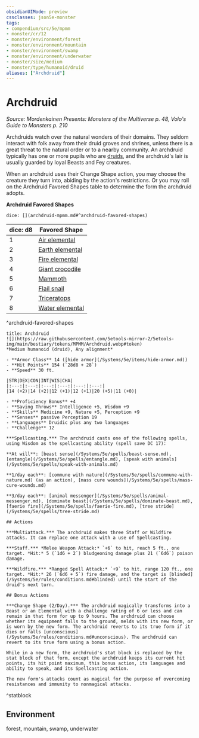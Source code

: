 ```yaml
---
obsidianUIMode: preview
cssclasses: json5e-monster
tags:
- compendium/src/5e/mpmm
- monster/cr/12
- monster/environment/forest
- monster/environment/mountain
- monster/environment/swamp
- monster/environment/underwater
- monster/size/medium
- monster/type/humanoid/druid
aliases: ["Archdruid"]
---
```

# Archdruid
*Source: Mordenkainen Presents: Monsters of the Multiverse p. 48, Volo's Guide to Monsters p. 210*  

Archdruids watch over the natural wonders of their domains. They seldom interact with folk away from their druid groves and shrines, unless there is a great threat to the natural order or to a nearby community. An archdruid typically has one or more pupils who are [druids](/Systems/5e/bestiary/humanoid/druid.md), and the archdruid's lair is usually guarded by loyal Beasts and Fey creatures.

When an archdruid uses their Change Shape action, you may choose the creature they turn into, abiding by the action's restrictions. Or you may roll on the Archdruid Favored Shapes table to determine the form the archdruid adopts.

**Archdruid Favored Shapes**

`dice: [](archdruid-mpmm.md#^archdruid-favored-shapes)`

| dice: d8 | Favored Shape |
|----------|---------------|
| 1 | [Air elemental](/Systems/5e/bestiary/elemental/air-elemental.md) |
| 2 | [Earth elemental](/Systems/5e/bestiary/elemental/earth-elemental.md) |
| 3 | [Fire elemental](/Systems/5e/bestiary/elemental/fire-elemental.md) |
| 4 | [Giant crocodile](/Systems/5e/bestiary/beast/giant-crocodile.md) |
| 5 | [Mammoth](/Systems/5e/bestiary/beast/mammoth.md) |
| 6 | [Flail snail](/Systems/5e/bestiary/elemental/flail-snail-mpmm.md) |
| 7 | [Triceratops](/Systems/5e/bestiary/beast/triceratops.md) |
| 8 | [Water elemental](/Systems/5e/bestiary/elemental/water-elemental.md) |
^archdruid-favored-shapes

```ad-statblock
title: Archdruid
![](https://raw.githubusercontent.com/5etools-mirror-2/5etools-img/main/bestiary/tokens/MPMM/Archdruid.webp#token)
*Medium humanoid (druid), Any alignment*

- **Armor Class** 14 ([hide armor](/Systems/5e/items/hide-armor.md))
- **Hit Points** 154 (`28d8 + 28`)
- **Speed** 30 ft.

|STR|DEX|CON|INT|WIS|CHA|
|:---:|:---:|:---:|:---:|:---:|:---:|
|14 (+2)|14 (+2)|12 (+1)|12 (+1)|20 (+5)|11 (+0)|

- **Proficiency Bonus** +4
- **Saving Throws** Intelligence +5, Wisdom +9
- **Skills** Medicine +9, Nature +5, Perception +9
- **Senses** passive Perception 19
- **Languages** Druidic plus any two languages
- **Challenge** 12

***Spellcasting.*** The archdruid casts one of the following spells, using Wisdom as the spellcasting ability (spell save DC 17):

**At will**: [beast sense](/Systems/5e/spells/beast-sense.md), [entangle](/Systems/5e/spells/entangle.md), [speak with animals](/Systems/5e/spells/speak-with-animals.md)

**1/day each**: [commune with nature](/Systems/5e/spells/commune-with-nature.md) (as an action), [mass cure wounds](/Systems/5e/spells/mass-cure-wounds.md)

**3/day each**: [animal messenger](/Systems/5e/spells/animal-messenger.md), [dominate beast](/Systems/5e/spells/dominate-beast.md), [faerie fire](/Systems/5e/spells/faerie-fire.md), [tree stride](/Systems/5e/spells/tree-stride.md)

## Actions

***Multiattack.*** The archdruid makes three Staff or Wildfire attacks. It can replace one attack with a use of Spellcasting.

***Staff.*** *Melee Weapon Attack:* `+6` to hit, reach 5 ft., one target. *Hit:* 5 (`1d6 + 2`) bludgeoning damage plus 21 (`6d6`) poison damage.

***Wildfire.*** *Ranged Spell Attack:* `+9` to hit, range 120 ft., one target. *Hit:* 26 (`6d6 + 5`) fire damage, and the target is [blinded](/Systems/5e/rules/conditions.md#blinded) until the start of the druid's next turn.

## Bonus Actions

***Change Shape (2/Day).*** The archdruid magically transforms into a Beast or an Elemental with a challenge rating of 6 or less and can remain in that form for up to 9 hours. The archdruid can choose whether its equipment falls to the ground, melds with its new form, or is worn by the new form. The archdruid reverts to its true form if it dies or falls [unconscious](/Systems/5e/rules/conditions.md#unconscious). The archdruid can revert to its true form using a bonus action.

While in a new form, the archdruid's stat block is replaced by the stat block of that form, except the archdruid keeps its current hit points, its hit point maximum, this bonus action, its languages and ability to speak, and its Spellcasting action.

The new form's attacks count as magical for the purpose of overcoming resistances and immunity to nonmagical attacks.
```
^statblock

## Environment

forest, mountain, swamp, underwater